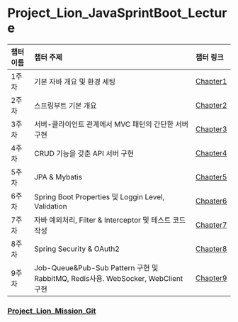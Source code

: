 # Project_Lion_JavaSprintBoot_Lecture

| 챕터 이름 | 챕터 주제 | 챕터 링크|
| :--- | :--- | :--- |
| 1주차 | 기본 자바 개요 및 환경 세팅 | [Chapter1](https://github.com/Kal-MH/Project_Lion_JavaSpringBoot_Lecture/tree/master/Chapter1) |
| 2주차 | 스프링부트 기본 개요 | [Chapter2](https://github.com/Kal-MH/Project_Lion_JavaSpringBoot_Lecture/tree/master/Chapter2) |
| 3주차 | 서버-클라이언트 관계에서 MVC 패턴의 간단한 서버 구현 | [Chapter3](https://github.com/Kal-MH/Project_Lion_JavaSpringBoot_Lecture/tree/master/Chapter3) |
| 4주차 | CRUD 기능을 갖춘 API 서버 구현 | [Chapter4](https://github.com/Kal-MH/Project_Lion_JavaSpringBoot_Lecture/tree/master/Chapter4) |
| 5주차 | JPA & Mybatis | [Chapter5](https://github.com/Kal-MH/Project_Lion_JavaSpringBoot_Lecture/tree/master/Chapter5) |
| 6주차 | Spring Boot Properties 및 Loggin Level, Validation | [Chpater6](https://github.com/Kal-MH/Project_Lion_JavaSpringBoot_Lecture/tree/master/Chapter6) |
| 7주차 | 자바 예외처리, Filter & Interceptor 및 테스트 코드 작성 | [Chapter7](https://github.com/Kal-MH/Project_Lion_JavaSpringBoot_Lecture/tree/master/Chapter7) |
| 8주차 | Spring Security & OAuth2 | [Chapter8](https://github.com/Kal-MH/Project_Lion_JavaSpringBoot_Lecture/tree/master/Chapter8) |
| 9주차 | Job-Queue&Pub-Sub Pattern 구현 및 RabbitMQ, Redis사용. WebSocker, WebClient 구현 | [Chapter9](https://github.com/Kal-MH/Project_Lion_JavaSpringBoot_Lecture/tree/master/Chapter9) |

### [Project_Lion_Mission_Git](https://github.com/Kal-MH/Spring_Boot_Mission)
